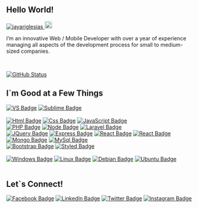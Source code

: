 ## Hello World!

<p> 
  <a href="https://github.com/jayariglesias/jayariglesias/">
    <img src="https://komarev.com/ghpvc/?username=jayariglesias" alt="jayariglesias" />
  </a>
  <a href="https://github.com/jayariglesias">
    <img height="20" src="https://img.shields.io/github/followers/jayariglesias?label=follow&logo=github&style=flat" alt="jayariglesias" />
  </a>
</p>

<p>
  I’m an innovative Web / Mobile Developer with over a year of experience managing all aspects of the development process for small to medium-sized companies.
  </p>
<br />

[![GitHub Status](https://github-readme-stats.vercel.app/api?username=jayariglesias&show_icons=true&theme=tokyonight&line_height=35&count_private=true)](https://facebook.com/jayar049)
<br />

## I`m Good at a Few Things

[![VS Badge](https://img.shields.io/badge/VisualStudioCode-0078d7.svg?style=for-the-badge&logo=visual-studio-code&logoColor=white)](https://www.facebook.com/jayar049)
[![Sublime Badge](https://img.shields.io/badge/sublime_text-%23575757.svg?style=for-the-badge&logo=sublime-text&logoColor=important)](https://www.facebook.com/jayar049)
<br />
<br />
[![Html Badge](https://img.shields.io/badge/HTML5-E34F26?style=for-the-badge&logo=html5&logoColor=white)](https://www.facebook.com/jayar049)
[![Css Badge](https://img.shields.io/badge/CSS-239120?&style=for-the-badge&logo=css3&logoColor=white)](https://www.facebook.com/jayar049)
[![JavaScript Badge](https://img.shields.io/badge/JavaScript-323330?style=for-the-badge&logo=javascript&logoColor=F7DF1E)](https://www.facebook.com/jayar049)
<br />
[![PHP Badge](https://img.shields.io/badge/PHP-777BB4?style=for-the-badge&logo=php&logoColor=white)](https://www.facebook.com/jayar049)
[![Node Badge](https://img.shields.io/badge/Node.js-43853D?style=for-the-badge&logo=node-dot-js&logoColor=white)](https://www.facebook.com/jayar049)
[![Laravel Badge](https://img.shields.io/badge/laravel-%23FF2D20.svg?style=for-the-badge&logo=laravel&logoColor=white)](https://www.facebook.com/jayar049)
<br />
[![JQuery Badge](https://img.shields.io/badge/jQuery-0769AD?style=for-the-badge&logo=jquery&logoColor=white)](https://www.facebook.com/jayar049)
[![Express Badge](https://img.shields.io/badge/express.js-%23404d59.svg?style=for-the-badge&logo=express&logoColor=%2361DAFB)](https://www.facebook.com/jayar049)
[![React Badge](https://img.shields.io/badge/React-20232A?style=for-the-badge&logo=react&logoColor=61DAFB)](https://www.facebook.com/jayar049)
[![React Badge](https://img.shields.io/badge/React_Native-20232A?style=for-the-badge&logo=react&logoColor=61DAFB)](https://www.facebook.com/jayar049)
<br />
[![Mongo Badge](https://img.shields.io/badge/MongoDB-4EA94B?style=for-the-badge&logo=mongodb&logoColor=white)](https://www.facebook.com/jayar049)
[![MySql Badge](https://img.shields.io/badge/MySQL-00000F?style=for-the-badge&logo=mysql&logoColor=white)](https://www.facebook.com/jayar049)
<br />
[![Bootstrap Badge](https://img.shields.io/badge/bootstrap-%23563D7C.svg?style=for-the-badge&logo=bootstrap&logoColor=white)](https://www.facebook.com/jayar049)
[![Styled Badge](https://img.shields.io/badge/styled--components-DB7093?style=for-the-badge&logo=styled-components&logoColor=white)](https://www.facebook.com/jayar049)
<br />
<br />
[![Windows Badge](https://img.shields.io/badge/Windows-0078D6?style=for-the-badge&logo=windows&logoColor=white)](https://www.facebook.com/jayar049)
[![Linux Badge](https://img.shields.io/badge/Linux-FCC624?style=for-the-badge&logo=linux&logoColor=black)](https://www.facebook.com/jayar049)
[![Debian Badge](https://img.shields.io/badge/Debian-D70A53?style=for-the-badge&logo=debian&logoColor=white)](https://www.facebook.com/jayar049)
[![Ubuntu Badge](https://img.shields.io/badge/Ubuntu-E95420?style=for-the-badge&logo=ubuntu&logoColor=white)](https://www.facebook.com/jayar049)
<br /><br />

## Let`s Connect!
[![Facebook Badge](https://img.shields.io/badge/Facebook-1877F2?style=for-the-badge&logo=facebook&logoColor=white)](https://www.facebook.com/jayar049)
[![LinkedIn Badge](https://img.shields.io/badge/LinkedIn-0077B5?style=for-the-badge&logo=linkedin&logoColor=white)](https://www.linkedin.com/in/jayariglesias/)
[![Twitter Badge](https://img.shields.io/badge/Twitter-1DA1F2?style=for-the-badge&logo=twitter&logoColor=white)](https://twitter.com/jayariglesias)
[![Instagram Badge](https://img.shields.io/badge/Instagram-E4405F?style=for-the-badge&logo=instagram&logoColor=white)](https://www.instagram.com/jayariglesias/)
